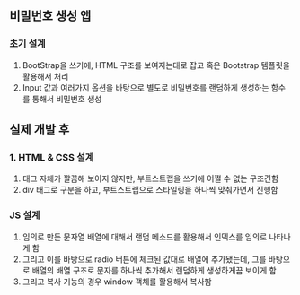 ## 비밀번호 생성 앱

### 초기 설계
1. BootStrap을 쓰기에, HTML 구조를 보여지는대로 잡고 혹은 Bootstrap 템플릿을 활용해서 처리
2. Input 값과 여러가지 옵션을 바탕으로 별도로 비밀번호를 랜덤하게 생성하는 함수를 통해서 비밀번호 생성

## 실제 개발 후

### 1. HTML & CSS 설계
1. 태그 자체가 깔끔해 보이지 않지만, 부트스트랩을 쓰기에 어쩔 수 없는 구조긴함
2. div 태그로 구분을 하고, 부트스트랩으로 스타일링을 하나씩 맞춰가면서 진행함

### JS 설계
1. 임의로 만든 문자열 배열에 대해서 랜덤 메소드를 활용해서 인덱스를 임의로 나타나게 함
2. 그리고 이를 바탕으로 radio 버튼에 체크된 값대로 배열에 추가됐는데, 그를 바탕으로 배열의 배열 구조로 문자를 하나씩 추가해서 랜덤하게 생성하게끔 보이게 함
3. 그리고 복사 기능의 경우 window 객체를 활용해서 복사함